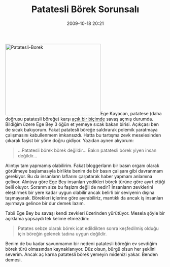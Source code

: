 ﻿---
layout: post
title: Patatesli B&#246;rek Sorunsal&#305;
date: 2009-10-18 20:21
comments: true
categories: []
---
<img class="alignright size-medium wp-image-1389" title="Patatesli-Borek" src="http://onurbaykal.com.tr/wp-content/uploads/2009/10/Patatesli-Borek-300x225.jpg" alt="Patatesli-Borek" width="300" height="225" />Ege Kayacan, patatese (daha doğrusu patatesli böreğe) karşı <a href="http://www.egekayacan.com/2009/10/borek-elementleri.html">açık bir biçimde</a> savaş açmış durumda. Bildiğim üzere Ege Bey 3 öğün et yemeye sıcak bakan birisi. Açıkçası ben de sıcak bakıyorum. Fakat patatesli böreğe saldırarak polemik yaratmaya çalışmasını kabullenmem imkansızdı. Hatta bu tartışma zevk meselesinden çıkarak faşist bir yöne doğru gidiyor. Yazıdan aynen alıyorum:
<blockquote>...Patatesli börek börek değildir… Bakın patatesli börek yiyen insan değildir...</blockquote>
Alıntıyı tam yapmamış olabilirim. Fakat bloggerların bir basın organı olarak görülmeye başlamasıyla birlikte benim de bir basın çalışanı gibi davranmam gerekiyor. Bu da insanların laflarını çarpıtarak haber yapmam anlamına geliyor. Alıntıya göre Ege Bey insanları yedikleri börek türüne göre ayırt ettiği belli oluyor. Sorarım size bu faşizm değil de nedir? İnsanların zevklerini eleştirmek bir yere kadar uygun olabilir ancak belirli bir seviyenin dışına taşmayarak. Börekleri içlerine göre ayırabiliriz, mantıklı da ancak iş insanları ayırmaya gelince bir dur demek lazım.

Tabii Ege Bey bu savaşı kendi zevkleri üzerinden yürütüyor. Mesela şöyle bir açıklama yapsaydı tek kelime etmezdim:
<blockquote>Patates sebze olarak börek icat edildikten sonra keşfedilmiş olduğu için böreğin gelenek tadına uygun değildir.</blockquote>
Benim de bu kadar savunmamın bir nedeni patatesli böreğin ev sevdiğim börek türü olmasından kaynaklanıyor. Düz olsun, bürgü olsun her şeklini severim. Ancak aç karna patatesli börek yemeyin midenizi yakar. Benden demesi.
